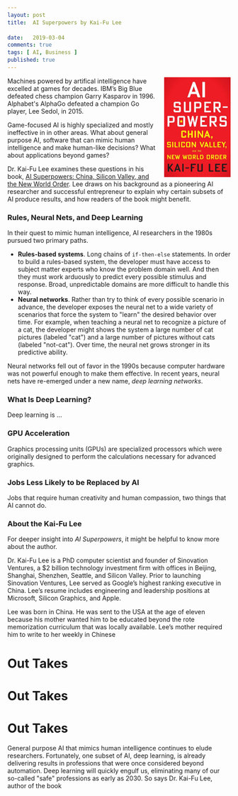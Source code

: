 ```yaml
---
layout: post
title:  AI Superpowers by Kai-Fu Lee

date:   2019-03-04
comments: true
tags: [ AI, Business ]
published: true
---
```


<img style="margin-left:20px" src="/images/ai_superpowers_kaifu_lee.jpg" width="150" align="right" alt="AI Superpowers by Kai-Fu Lee" title="AI Superpowers by Kai-Fu Lee" />

Machines powered by artifical intelligence have excelled at games for decades. IBM’s Big Blue defeated chess champion Garry Kasparov in 1996. Alphabet's AlphaGo defeated a champion Go player, Lee Sedol, in 2015.

Game-focused AI is highly specialized and mostly ineffective in in other areas. What about general purpose AI, software that can mimic human intelligence and make human-like decisions? What about applications beyond games?

Dr. Kai-Fu Lee examines these questions in his book, [AI Superpowers: China, Silicon Valley, and the New World Order](https://aisuperpowers.com). Lee draws on his background as a pioneering AI researcher and successful entrepreneur to explain why certain subsets of AI produce results, and how readers of the book might benefit.

<!--more-->

### Rules, Neural Nets, and Deep Learning

In their quest to mimic human intelligence, AI researchers in the 1980s pursued two primary paths.

* **Rules-based systems**. Long chains of `if-then-else` statements. In order to build a rules-based system, the developer must have access to subject matter experts who know the problem domain well. And then they must work arduously to predict every possible stimulus and response. Broad, unpredictable domains are more difficult to handle this way.
* **Neural networks**. Rather than try to think of every possible scenario in advance, the developer exposes the neural net to a wide variety of scenarios that force the system to "learn" the desired behavior over time. For example, when teaching a neural net to recognize a picture of a cat, the developer might shows the system a large number of cat pictures (labeled "cat") and a large number of pictures without cats (labeled "not-cat"). Over time, the neural net grows stronger in its predictive ability.

Neural networks fell out of favor in the 1990s because computer hardware was not powerful enough to make them effective. In recent years, neural nets have re-emerged under a new name, _deep learning networks_.

### What Is Deep Learning?

Deep learning is ...


### GPU Acceleration

Graphics processing units (GPUs) are specialized processors which were originally designed to perform the calculations necessary for advanced graphics.

### Jobs Less Likely to be Replaced by AI

Jobs that require human creativity and human compassion, two things that AI cannot do.

### About the Kai-Fu Lee

For deeper insight into _AI Superpowers_, it might be helpful to know more about the author.

Dr. Kai-Fu Lee is a PhD computer scientist and founder of Sinovation Ventures, a $2 billion technology investment firm with offices in Beijing, Shanghai, Shenzhen, Seattle, and Silicon Valley. Prior to launching Sinovation Ventures, Lee served as Google’s highest ranking executive in China. Lee’s resume includes engineering and leadership positions at Microsoft, Silicon Graphics, and Apple.

Lee was born in China. He was sent to the USA at the age of eleven because his mother wanted him to be educated beyond the rote memorization curriculum that was locally available. Lee’s mother required him to write to her weekly in Chinese



# Out Takes
# Out Takes
# Out Takes

General purpose AI that mimics human intelligence continues to elude researchers. Fortunately, one subset of AI, deep learning, is already delivering results in professions that were once considered beyond automation. Deep learning will quickly engulf us, eliminating many of our so-called "safe" professions as early as 2030. So says Dr. Kai-Fu Lee, author of the book 
